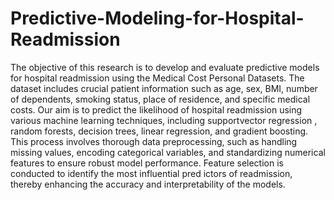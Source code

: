 # Predictive-Modeling-for-Hospital-Readmission

The objective of this research is to develop and evaluate predictive models for hospital readmission using the Medical Cost Personal Datasets. The dataset includes crucial patient information such as age, sex, BMI, number of dependents, smoking status, place of residence, and specific medical costs. Our aim is to predict the likelihood of hospital readmission using various machine learning techniques, including supportvector regression , random forests, decision trees, linear regression, and gradient boosting. This process involves thorough data preprocessing, such as handling missing values, encoding categorical variables, and standardizing numerical features to ensure robust model performance. Feature selection is conducted to identify the most influential pred ictors of readmission, thereby enhancing the accuracy and interpretability of the models.
